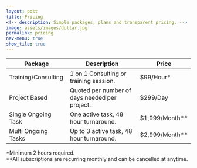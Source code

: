 ```yaml
---
layout: post
title: Pricing
<!-- description: Simple packages, plans and transparent pricing. -->
image: assets/images/dollar.jpg
permalink: pricing
nav-menu: true
show_tile: true
---
```


<div class="table-wrapper">
	<table>
		<thead>
			<tr>
				<th>Package</th>
				<th>Description</th>
				<th>Price</th>
			</tr>
		</thead>
		<tbody>
			<tr>
				<td>Training/Consulting</td>
				<td>1 on 1 Consulting or training session.</td>
				<td>$99/Hour*</td>
			</tr>
			<tr>
				<td>Project Based</td>
				<td>Quoted per number of days needed per project.</td>
				<td>$299/Day</td>
			</tr>
			<tr>
				<td>Single Ongoing Task</td>
				<td>One active task, 48 hour turnaround.</td>
				<td>$1,999/Month**</td>
			</tr>
			<tr>
				<td>Multi Ongoing Tasks</td>
				<td>Up to 3 active task, 48 hour turnaround.</td>
				<td>$2,999/Month**</td>
			</tr>
		</tbody>
	</table>
</div>

*Minimum 2 hours required. <br>
**All subscriptions are recurring monthly and can be cancelled at anytime.